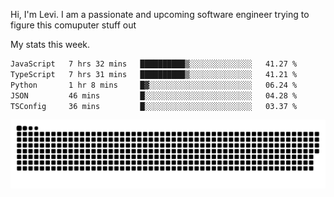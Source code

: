 Hi, I'm Levi. I am a passionate and upcoming software engineer trying to figure this comuputer stuff out

My stats this week.
<!--START_SECTION:waka-->

```txt
JavaScript   7 hrs 32 mins   ██████████▒░░░░░░░░░░░░░░   41.27 %
TypeScript   7 hrs 31 mins   ██████████▒░░░░░░░░░░░░░░   41.21 %
Python       1 hr 8 mins     █▓░░░░░░░░░░░░░░░░░░░░░░░   06.24 %
JSON         46 mins         █░░░░░░░░░░░░░░░░░░░░░░░░   04.28 %
TSConfig     36 mins         █░░░░░░░░░░░░░░░░░░░░░░░░   03.37 %
```

<!--END_SECTION:waka-->

<picture>
  <source media="(prefers-color-scheme: dark)" srcset="https://raw.githubusercontent.com/levit3/levit3/output/github-contribution-grid-snake-dark.svg">
  <source media="(prefers-color-scheme: light)" srcset="https://raw.githubusercontent.com/levit3/levit3/output/github-contribution-grid-snake.svg">
  <img alt="github contribution grid snake animation" src="https://raw.githubusercontent.com/levit3/levit3/output/github-contribution-grid-snake.svg">
</picture>
